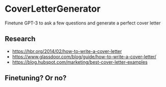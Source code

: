 # CoverLetterGenerator
Finetune GPT-3 to ask a few questions and generate a perfect cover letter

## Research

- https://hbr.org/2014/02/how-to-write-a-cover-letter
- https://www.glassdoor.com/blog/guide/how-to-write-a-cover-letter/
- https://blog.hubspot.com/marketing/best-cover-letter-examples


## Finetuning? Or no?